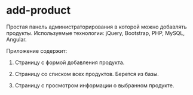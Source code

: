 # add-product
Простая панель администраторирования в которой можно добавлять продукты. 
Используемые технологии:  jQuery, Bootstrap, PHP, MySQL, Angular.

Приложение содержит:

1) Страницу с формой добавления продукта.

2) Страницу со списком всех продуктов. Берется из базы.

3) Страницу с просмотром информации о выбранном продукте.

